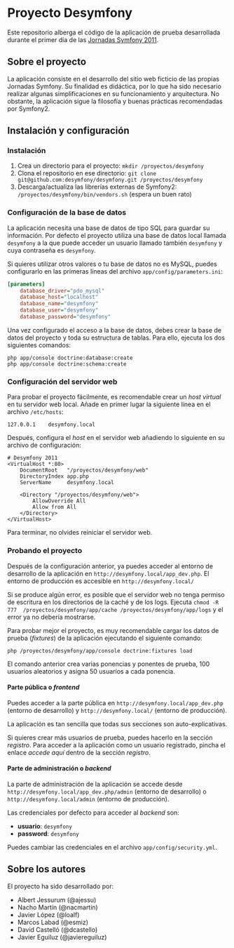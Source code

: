 Proyecto Desymfony
==================

Este repositorio alberga el código de la aplicación de prueba desarrollada
durante el primer día de las [Jornadas Symfony 2011](http://desymfony.com).

Sobre el proyecto
-----------------

La aplicación consiste en el desarrollo del sitio web ficticio de las propias 
Jornadas Symfony. Su finalidad es didáctica, por lo que ha sido necesario 
realizar algunas simplificaciones en su funcionamiento y arquitectura. No 
obstante, la aplicación sigue la filosofía y buenas prácticas recomendadas por 
Symfony2.

Instalación y configuración
---------------------------

### Instalación ###

  1. Crea un directorio para el proyecto: `mkdir /proyectos/desymfony`
  2. Clona el repositorio en ese directorio:
  `git clone git@github.com:desymfony/desymfony.git /proyectos/desymfony`
  3. Descarga/actualiza las librerías externas de Symfony2: 
  `/proyectos/desymfony/bin/vendors.sh` (espera un buen rato)

### Configuración de la base de datos ###

La aplicación necesita una base de datos de tipo SQL para guardar su 
información. Por defecto el proyecto utiliza una base de datos local llamada
`desymfony` a la que puede acceder un usuario llamado también `desymfony` y 
cuya contraseña es `desymfony`.

Si quieres utilizar otros valores o tu base de datos no es MySQL, puedes 
configurarlo en las primeras líneas del archivo `app/config/parameters.ini`:

```ini
[parameters]
    database_driver="pdo_mysql"
    database_host="localhost"
    database_name="desymfony"
    database_user="desymfony"
    database_password="desymfony"
```

Una vez configurado el acceso a la base de datos, debes crear la base de datos 
del proyecto y toda su estructura de tablas. Para ello, ejecuta los dos
siguientes comandos:

```
php app/console doctrine:database:create
php app/console doctrine:schema:create
```

### Configuración del servidor web ###

Para probar el proyecto fácilmente, es recomendable crear un *host virtual* en 
tu servidor web local. Añade en primer lugar la siguiente línea en el archivo 
`/etc/hosts`:

```
127.0.0.1    desymfony.local
```

Después, configura el *host* en el servidor web añadiendo lo siguiente en su 
archivo de configuración:

```
# Desymfony 2011
<VirtualHost *:80>
    DocumentRoot   "/proyectos/desymfony/web"
    DirectoryIndex app.php
    ServerName     desymfony.local

    <Directory "/proyectos/desymfony/web">
        AllowOverride All
        Allow from All
    </Directory>
</VirtualHost>
```

Para terminar, no olvides reiniciar el servidor web.

### Probando el proyecto ###

Después de la configuración anterior, ya puedes acceder al entorno de 
desarrollo de la aplicación en `http://desymfony.local/app_dev.php`. El 
entorno de producción es accesible en `http://desymfony.local/`

Si se produce algún error, es posible que el servidor web no tenga permiso de 
escritura en los directorios de la caché y de los logs. Ejecuta `chmod -R 777 
/proyectos/desymfony/app/cache /proyectos/desymfony/app/logs` y el error ya no 
debería mostrarse.

Para probar mejor el proyecto, es muy recomendable cargar los datos de prueba 
(*fixtures*) de la aplicación ejecutando el siguiente comando:

```
php /proyectos/desymfony/app/console doctrine:fixtures load
```

El comando anterior crea varias ponencias y ponentes de prueba, 100 usuarios 
aleatorios y asigna 50 usuarios a cada ponencia. 

#### Parte pública o *frontend* ####

Puedes acceder a la parte pública en `http://desymfony.local/app_dev.php` 
(entorno de desarrollo) y `http://desymfony.local/` (entorno de producción).

La aplicación es tan sencilla que todas sus secciones son auto-explicativas.

Si quieres crear más usuarios de prueba, puedes hacerlo en la sección 
*registro*. Para acceder a la aplicación como un usuario registrado, pincha el 
enlace *accede aquí* dentro de la sección *registro*.

#### Parte de administración o *backend* ####

La parte de administración de la aplicación se accede desde 
`http://desymfony.local/app_dev.php/admin` (entorno de desarrollo) o 
`http://desymfony.local/admin` (entorno de producción).

Las credenciales por defecto para acceder al *backend* son:

  * **usuario**: `desymfony`
  * **password**: `desymfony`

Puedes cambiar las credenciales en el archivo `app/config/security.yml`.

Sobre los autores
-----------------

El proyecto ha sido desarrollado por:

  * Albert Jessurum (@ajessu)
  * Nacho Martín (@nacmartin)
  * Javier López (@loalf)
  * Marcos Labad (@esmiz)
  * David Castelló (@dcastello)
  * Javier Eguiluz (@javiereguiluz)
